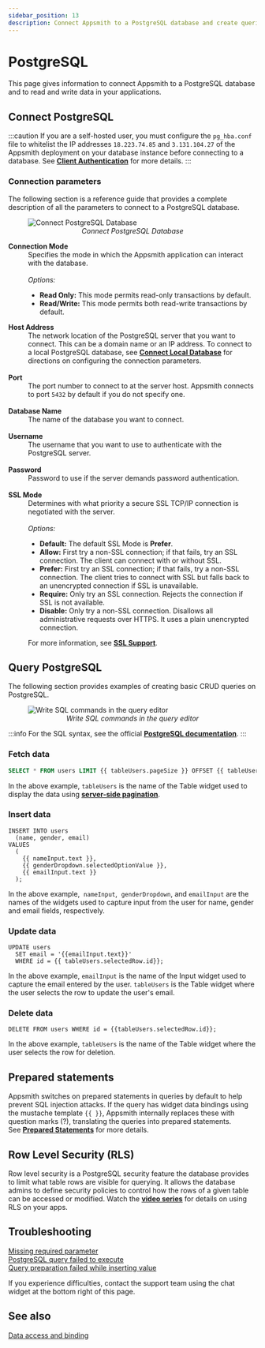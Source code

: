 ```yaml
---
sidebar_position: 13
description: Connect Appsmith to a PostgreSQL database and create queries.
---
```

# PostgreSQL

This page gives information to connect Appsmith to a PostgreSQL database and to read and write data in your applications.

## Connect PostgreSQL

:::caution 
If you are a self-hosted user, you must configure the `pg_hba.conf` file to whitelist the IP addresses `18.223.74.85` and `3.131.104.27` of the Appsmith deployment on your database instance before connecting to a database. See [**Client Authentication**](https://www.postgresql.org/docs/current/auth-pg-hba-conf.html) for more details.
:::

### Connection parameters

The following section is a reference guide that provides a complete description of all the parameters to connect to a PostgreSQL database.

<figure>
  <img src="/img/postgres-img.png" style= {{width:"100%", height:"auto"}} alt="Connect PostgreSQL Database"/>
  <figcaption align = "center"><i>Connect PostgreSQL Database</i></figcaption>
</figure>

<dl>
  <dt><b>Connection Mode</b></dt>
  <dd> Specifies the mode in which the Appsmith application can interact with the database. </dd><br />
  <dd><i>Options:</i>
    <ul>
     <li><b>Read Only:</b> This mode permits read-only transactions by default.</li>
     <li><b>Read/Write:</b> This mode permits both read-write transactions by default.</li>
    </ul>
  </dd>  

  <dt><b>Host Address</b></dt>
  <dd>The network location of the PostgreSQL server that you want to connect. This can be a domain name or an IP address. To connect to a local PostgreSQL database, see <a href="/data/how-to-guides/how-to-work-with-local-apis-on-appsmith"><b>Connect Local Database</b></a> for directions on configuring the connection parameters. </dd><br />

  <dt><b>Port</b></dt>
  <dd>The port number to connect to at the server host. Appsmith connects to port <code>5432</code> by default if you do not specify one. </dd><br />

  <dt><b>Database Name</b></dt>
  <dd>The name of the database you want to connect. </dd><br />

  <dt><b>Username</b></dt>
  <dd>The username that you want to use to authenticate with the PostgreSQL server.</dd><br />

  <dt><b>Password</b></dt>
  <dd>Password to use if the server demands password authentication.</dd><br />

  <dt><b>SSL Mode</b></dt>
  <dd>Determines with what priority a secure SSL TCP/IP connection is negotiated with the server.</dd><br />
  <dd><i>Options:</i>
    <ul>
     <li><b>Default:</b> The default SSL Mode is <b>Prefer</b>.</li>
     <li><b>Allow:</b> First try a non-SSL connection; if that fails, try an SSL connection. The client can connect with or without SSL.</li>
     <li><b>Prefer:</b> First try an SSL connection; if that fails, try a non-SSL connection. The client tries to connect with SSL but falls back to an unencrypted connection if SSL is unavailable.</li>
     <li><b>Require:</b> Only try an SSL connection. Rejects the connection if SSL is not available.</li>
     <li><b>Disable:</b> Only try a non-SSL connection. Disallows all administrative requests over HTTPS. It uses a plain unencrypted connection.</li>
    </ul>
  </dd>  
  <dd>For more information, see <a href="https://www.postgresql.org/docs/current/libpq-ssl.html"><b>SSL Support</b></a>.</dd>
</dl>


## Query PostgreSQL

The following section provides examples of creating basic CRUD queries on PostgreSQL.

<figure>
  <img src="/img/query-postgresql.png" style= {{width:"100%", height:"auto"}} alt="Write SQL commands in the query editor"/>
  <figcaption align = "center"><i>Write SQL commands in the query editor</i></figcaption>
</figure>


:::info
For the SQL syntax, see the official [**PostgreSQL documentation**](https://www.postgresql.org/docs/12/index.html).
:::

### Fetch data

```sql
SELECT * FROM users LIMIT {{ tableUsers.pageSize }} OFFSET {{ tableUsers.pageOffset }};

```

In the above example, `tableUsers` is the name of the Table widget used to display the data using [**server-side pagination**](/reference/widgets/table#server-side-pagination).


### Insert data

```
INSERT INTO users
  (name, gender, email)
VALUES
  (
    {{ nameInput.text }},
    {{ genderDropdown.selectedOptionValue }},
    {{ emailInput.text }}
  );

```

In the above example,  `nameInput`,  `genderDropdown`,  and `emailInput` are the names of the widgets used to capture input from the user for name, gender and email fields, respectively.

### Update data

```
UPDATE users
  SET email = '{{emailInput.text}}'
  WHERE id = {{ tableUsers.selectedRow.id}};

```

In the above example, `emailInput` is the name of the Input widget used to capture the email entered by the user. `tableUsers` is the Table widget where the user selects the row to update the user's email.


### Delete data

```
DELETE FROM users WHERE id = {{tableUsers.selectedRow.id}};

```

In the above example, `tableUsers` is the name of the Table widget where the user selects the row for deletion.

## Prepared statements

Appsmith switches on prepared statements in queries by default to help prevent SQL injection attacks. If the query has widget data bindings using the mustache template `{{ }}`, Appsmith internally replaces these with question marks (?), translating the queries into prepared statements. See [**Prepared Statements**](/data/concepts/how-to-use-prepared-statements) for more details.

## Row Level Security (RLS)
Row level security is a PostgreSQL security feature the database provides to limit what table rows are visible for querying. It allows the database admins to define security policies to control how the rows of a given table can be accessed or modified. Watch the [**video series**](https://youtu.be/8qPTZQvJ9fA) for details on using RLS on your apps.

## Troubleshooting

[Missing required parameter](/help-and-support/troubleshooting-guide/action-errors#missing-query-error)<br />
[PostgreSQL query failed to execute](/help-and-support/troubleshooting-guide/action-errors#configuration-error)<br />
[Query preparation failed while inserting value](/help-and-support/troubleshooting-guide/action-errors#invalid-query-error)

If you experience difficulties, contact the support team using the chat widget at the bottom right of this page.

## See also

[Data access and binding](/core-concepts/data-access-and-binding)


